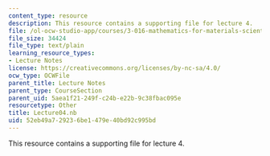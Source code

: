 ```yaml
---
content_type: resource
description: This resource contains a supporting file for lecture 4.
file: /ol-ocw-studio-app/courses/3-016-mathematics-for-materials-scientists-and-engineers-fall-2005/52eb49a729236be1479e40bd92c995bd_Lecture04.nb
file_size: 34424
file_type: text/plain
learning_resource_types:
- Lecture Notes
license: https://creativecommons.org/licenses/by-nc-sa/4.0/
ocw_type: OCWFile
parent_title: Lecture Notes
parent_type: CourseSection
parent_uid: 5aea1f21-249f-c24b-e22b-9c38fbac095e
resourcetype: Other
title: Lecture04.nb
uid: 52eb49a7-2923-6be1-479e-40bd92c995bd
---
```

This resource contains a supporting file for lecture 4.